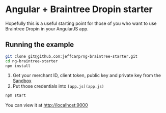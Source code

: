 # Angular + Braintree Dropin starter

Hopefully this is a useful starting point for those of you who want to use Braintree Dropin in your AngularJS app.

## Running the example

```bash
git clone git@github.com:jeffcarp/ng-braintree-starter.git
cd ng-braintree-starter
npm install
```

1. Get your merchant ID, client token, public key and private key from the [Sandbox](https://sandbox.braintreegateway.com/)
2. Put those credentials into `[app.js](app.js)`

```bash
npm start
```

You can view it at [http://localhost:9000](http://localhost:9000)
